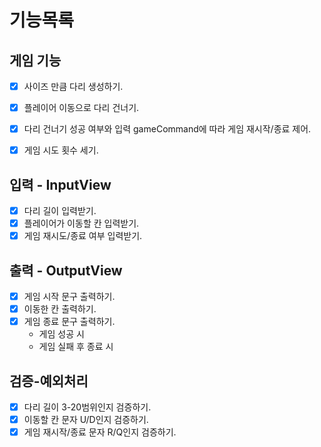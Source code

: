 # 기능목록

## 게임 기능
 - [x] 사이즈 만큼 다리 생성하기.
 - [x] 플레이어 이동으로 다리 건너기.
 - [x] 다리 건너기 성공 여부와 입력 gameCommand에 따라 게임 재시작/종료 제어. 
 - [x] 게임 시도 횟수 세기.


## 입력 - InputView
 - [x] 다리 길이 입력받기.
 - [x] 플레이어가 이동할 칸 입력받기.
 - [x] 게임 재시도/종료 여부 입력받기.

## 출력 - OutputView
 - [x] 게임 시작 문구 출력하기.
 - [x] 이동한 칸 출력하기.
 - [x] 게임 종료 문구 출력하기.
   - 게임 성공 시
   - 게임 실패 후 종료 시

## 검증-예외처리
 - [x] 다리 길이 3-20범위인지 검증하기.
 - [x] 이동할 칸 문자 U/D인지 검증하기.
 - [x] 게임 재시작/종료 문자 R/Q인지 검증하기.
